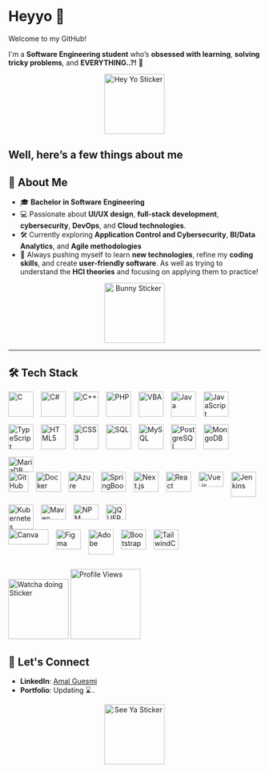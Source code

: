 # Heyyo 👋
Welcome to my GitHub!

 I'm a **Software Engineering student** who’s **obsessed with learning**, **solving tricky problems**, and **EVERYTHING..?!** 🤔
 <p align="center">
  <img src="https://media0.giphy.com/media/v1.Y2lkPTc5MGI3NjExOWE1dHd1ZmRlcjdoYzZvMjkyM3h1cXN5ZmNxazB1aXlmN3Y3Nnh0dCZlcD12MV9pbnRlcm5hbF9naWZfYnlfaWQmY3Q9cw/Plb5rBc6Be47sWspxV/giphy.gif" alt="Hey Yo Sticker" width="120"/>
</p>

**Well, here’s a few things about me** 
---

## 🚀 About Me 

- 🎓 **Bachelor in Software Engineering**   
- 💻 Passionate about **UI/UX design**, **full-stack development**, **cybersecurity**, **DevOps**, and **Cloud technologies**.  
- 🛠️ Currently exploring **Application Control and Cybersecurity**, **BI/Data Analytics**, and **Agile methodologies**
- 🌱 Always pushing myself to learn **new technologies**, refine my **coding skills**, and create **user-friendly software**.
As well as trying to understand the **HCI theories** and focusing on applying them to practice!
<p align="center">
  <img src="https://media1.giphy.com/media/v1.Y2lkPTc5MGI3NjExY2o4aGQxMW0zZnpvcnJwano2OWc1eWxpdjdnamJhZnJzdTk2czZ6dSZlcD12MV9pbnRlcm5hbF9naWZfYnlfaWQmY3Q9cw/WpOlWKJAKSXJ1b0aJn/giphy.gif" alt="Bunny Sticker" width="120"/>
</p>

---

## 🛠️ Tech Stack 
 
<div style="display: flex; flex-wrap: wrap; gap: 15px;">
  
  <!-- C Icon with Link -->
  <a href="https://en.wikipedia.org/wiki/C_(programming_language)" target="_blank">
    <img src="https://upload.wikimedia.org/wikipedia/commons/d/d8/C_Language_Logo.svg" alt="C" title="Click to learn about C" width="50" height="50"/>
  </a>
  <!-- C# Icon with Link -->
  <a href="https://en.wikipedia.org/wiki/C_Sharp_(programming_language)" target="_blank">
    <img src="https://upload.wikimedia.org/wikipedia/commons/f/ff/C-Sharp_Logo.svg" alt="C#" title="Click to learn about C#" width="50" height="50"/>
  </a>
  <!-- C++ Icon with Link -->
  <a href="https://en.wikipedia.org/wiki/C%2B%2B" target="_blank">
    <img src="https://upload.wikimedia.org/wikipedia/commons/1/18/ISO_C%2B%2B_Logo.svg" alt="C++" title="Click to learn about C++" width="50" height="50"/>
  </a>
    <!-- PHP Icon with Link -->
  <a href="https://en.wikipedia.org/wiki/PHP" target="_blank">
    <img src="https://upload.wikimedia.org/wikipedia/commons/2/27/PHP-logo.svg" alt="PHP" title="Click to learn about PHP" width="50" height="50"/>
  </a>
      <!-- VBA Icon with Link -->
  <a href="https://en.wikipedia.org/wiki/Visual_Basic_for_Applications" target="_blank">
    <img src="https://upload.wikimedia.org/wikipedia/commons/7/78/Microsoft_Visual_Basic_for_Applications_logo.svg" alt="VBA" title="Click to learn about VBA" width="50" height="50"/>
  </a>
  <!-- Java Icon with Link -->
  <a href="https://en.wikipedia.org/wiki/Java_(programming_language)" target="_blank">
    <img src="https://upload.wikimedia.org/wikipedia/en/3/30/Java_programming_language_logo.svg" alt="Java" title="Click to learn about Java" width="50" height="50"/>
  </a>
 <!-- JavaScript Icon with Link -->
 <a href="https://en.wikipedia.org/wiki/JavaScript" target="_blank">
    <img src="https://upload.wikimedia.org/wikipedia/commons/9/99/Unofficial_JavaScript_logo_2.svg" alt="JavaScript" title="Click to learn about JavaScript" width="50" height="50"/>
  </a>
  <!-- TypeScript Icon with Link -->
  <a href="https://en.wikipedia.org/wiki/TypeScript" target="_blank">
    <img src="https://upload.wikimedia.org/wikipedia/commons/4/4c/Typescript_logo_2020.svg" alt="TypeScript" title="Click to learn about TypeScript" width="50" height="50"/>
  </a>
  <!-- HTML5 Icon with Link -->
  <a href="https://en.wikipedia.org/wiki/HTML5" target="_blank">
    <img src="https://upload.wikimedia.org/wikipedia/commons/6/61/HTML5_logo_and_wordmark.svg" alt="HTML5" title="Click to learn about HTML5" width="50" height="50"/>
  </a>
  <!-- CSS3 Icon with Link -->
  <a href="https://en.wikipedia.org/wiki/CSS3" target="_blank">
    <img src="https://upload.wikimedia.org/wikipedia/commons/d/d5/CSS3_logo_and_wordmark.svg" alt="CSS3" title="Click to learn about CSS3" width="50" height="50"/>
  </a>
  <!-- SQL Icon with Link -->
  <a href="https://en.wikipedia.org/wiki/SQL" target="_blank">
    <img src="https://upload.wikimedia.org/wikipedia/commons/9/97/Sqlite-square-icon.svg" alt="SQL" title="Click to learn about SQL" width="50" height="50"/>
  </a>
   <!-- MySQL Icon with Link -->
  <a href="https://en.wikipedia.org/wiki/MySQL" target="_blank">
    <img src="https://upload.wikimedia.org/wikipedia/commons/c/c7/Cib-mysql_%28CoreUI_Icons_v1.0.0%29.svg" alt="MySQL" title="Click to learn about MySQL" width="50" height="50"/>
  </a>
    <!-- PostgreSQL Icon with Link -->
  <a href="https://en.wikipedia.org/wiki/PostgreSQL" target="_blank">
    <img src="https://upload.wikimedia.org/wikipedia/commons/2/29/Postgresql_elephant.svg" alt="PostgreSQL" title="Click to learn about PostgreSQL" width="50" height="50"/>
  </a>
 <!-- MongoDB Icon with Link -->
  <a href="  https://en.wikipedia.org/wiki/MongoDB" target="_blank">
    <img src="https://upload.wikimedia.org/wikipedia/en/5/5a/MongoDB_Fores-Green.svg" alt="MongoDB" title="Click to learn about MongoDB" width="50" height="50"/>
  </a> 
   <!-- MariaDB Icon with Link -->
  <a href="https://en.wikiversity.org/wiki/MariaDB" target="_blank">
    <img src="https://upload.wikimedia.org/wikipedia/commons/c/c9/MariaDB_Logo.png" alt="MariaDB" title="Click to learn about MariaDB" width="50" height="30"/>
  </a> 
  
</div>

<div style="display: flex; flex-wrap: wrap; gap: 15px;">
  <!-- GitHub Icon with Link -->
  <a href="https://github.com" target="_blank">
    <img src="https://github.githubassets.com/images/modules/logos_page/GitHub-Mark.png" alt="GitHub" title="Click to visit GitHub" width="40" height="40"/>
  </a>
  <!-- Docker Icon with Link -->
  <a href="https://www.docker.com/" target="_blank">
    <img src="https://upload.wikimedia.org/wikipedia/commons/a/a7/Docker-svgrepo-com.svg" alt="Docker" title="Click to learn about Docker" width="50" height="40"/>
  </a>
  <!-- Azure Icon with Link -->
  <a href="https://azure.microsoft.com/" target="_blank">
    <img src="https://upload.wikimedia.org/wikipedia/commons/f/fa/Microsoft_Azure.svg" alt="Azure" title="Click to learn about Azure" width="50" height="40"/>
  </a>
  <!-- SpringBoot Icon with Link -->
  <a href="https://en.wikipedia.org/wiki/Spring_Boot" target="_blank">
    <img src="https://upload.wikimedia.org/wikipedia/commons/7/79/Spring_Boot.svg" alt="SpringBoot" title="Click to learn about SpringBoot" width="50" height="40"/>
  </a>
 
  <!-- Next.js Icon with Link -->
  <a href="https://en.wikipedia.org/wiki/Next.js" target="_blank">
    <img src="https://upload.wikimedia.org/wikipedia/commons/8/8e/Nextjs-logo.svg" alt="Next.js" title="Click to learn about Next.js" width="50" height="40"/>
  </a>
 <!-- React Icon with Link -->
  <a href=" https://en.wikipedia.org/wiki/React_(software)" target="_blank">
    <img src="https://upload.wikimedia.org/wikipedia/commons/3/30/React_Logo_SVG.svg" alt="React" title="Click to learn about React" width="50" height="40"/>
  </a>
   <!-- Vue.js Icon with Link -->
  <a href="https://en.wikipedia.org/wiki/Vue.js" target="_blank">
    <img src="https://upload.wikimedia.org/wikipedia/commons/9/95/Vue.js_Logo_2.svg" alt="Vue.js" title="Click to learn about Vue.js" width="50" height="30"/>
  </a>
  <!-- Jenkins Icon with Link -->
  <a href="https://www.jenkins.io/" target="_blank">
    <img src="https://upload.wikimedia.org/wikipedia/commons/e/e9/Jenkins_logo.svg" alt="Jenkins" title="Click to learn about Jenkins" width="50" height="50"/>
  </a>
  <!-- Kubernetes Icon with Link -->
  <a href="https://kubernetes.io/" target="_blank">
    <img src="https://upload.wikimedia.org/wikipedia/commons/3/39/Kubernetes_logo_without_workmark.svg" alt="Kubernetes" title="Click to learn about Kubernetes" width="50" height="50"/>
  </a>
  <!-- Maven Icon with Link -->
  <a href="https://maven.apache.org/" target="_blank">
    <img src="https://upload.wikimedia.org/wikipedia/commons/5/52/Apache_Maven_logo.svg" alt="Maven" title="Click to learn about Maven" width="50" height="30"/>
  </a>
  <!-- NPM Icon with Link -->
  <a href="https://www.npmjs.com/" target="_blank">
    <img src="https://upload.wikimedia.org/wikipedia/commons/9/9f/Npm-logo_favicon.svg" alt="NPM" title="Click to learn about NPM" width="50" height="30"/>
  </a>
 <!-- jQUERY Icon with Link -->
  <a href="https://en.wikipedia.org/wiki/JQuery" target="_blank">
    <img src="https://upload.wikimedia.org/wikipedia/commons/8/81/JQuery_logo_text.svg" alt="jQUERY" title="Click to learn about jQUERY" width="40" height="30"/>
  </a>
</div>

<div style="display: flex; flex-wrap: wrap; gap: 15px;">
  <!-- Canva Icon with Link -->
  <a href="https://www.canva.com/" target="_blank">
    <img src="https://upload.wikimedia.org/wikipedia/commons/2/27/Canva-Logo.png" alt="Canva" title="Click to learn about Canva" width="80" height="30"/>
  </a>
  <!-- Figma Icon with Link -->
  <a href="https://www.figma.com/" target="_blank">
    <img src="https://upload.wikimedia.org/wikipedia/commons/7/70/Figma.svg" alt="Figma" title="Click to learn about Figma" width="50" height="40"/>
  </a>
  <!-- Adobe Icon with Link -->
  <a href="https://www.adobe.com/" target="_blank">
    <img src="https://upload.wikimedia.org/wikipedia/commons/a/a0/Adobe_Logo_2018.svg" alt="Adobe" title="Click to learn about Adobe" width="50" height="50"/>
  </a>
  <!-- Bootstrap Icon with Link -->
  <a href="https://getbootstrap.com/" target="_blank">
    <img src="https://upload.wikimedia.org/wikipedia/commons/b/b2/Bootstrap_logo.svg" alt="Bootstrap" title="Click to learn about Bootstrap" width="50" height="40"/>
  </a>
  <!-- TailwindCSS Icon with Link -->
  <a href="https://tailwindcss.com/" target="_blank">
    <img src="https://upload.wikimedia.org/wikipedia/commons/d/d5/Tailwind_CSS_Logo.svg" alt="TailwindCSS" title="Click to learn about TailwindCSS" width="50" height="40"/>
  </a>
</div>

<!-- adjsut later to display private contributions >
## 📈 GitHub Stats & Fun Metrics

Here are some stats to give you an insight into my GitHub activity:

![Amal's GitHub Stats](https://github-readme-stats.vercel.app/api?username=Amelia1247&show_icons=true&count_private=true&hide=prs&theme=dark)


--- 
-->
## 
<p align="left">
    <img src="https://media4.giphy.com/media/v1.Y2lkPTc5MGI3NjExaDYyOW51OTNlcGhiaWowMXl2Njh5bnlua3JmZHVidjR4MmxlbG14cyZlcD12MV9pbnRlcm5hbF9naWZfYnlfaWQmY3Q9cw/TKcm1BG3v6DWaZnsQM/giphy.gif" alt="Watcha doing Sticker" width="120"/>
  <img src="https://komarev.com/ghpvc/?username=Amelia1247&label=%F0%9F%91%80%20View%20%20%20&color=d2b48c&style=plastique" alt="Profile Views" width="140" />

</p>

## 🤝 Let's Connect
- **LinkedIn**: [Amal Guesmi](https://www.linkedin.com/in/ameliags1247/)
- **Portfolio**: Updating ⌛..

 <p align="center">
  <img src="https://media4.giphy.com/media/v1.Y2lkPTc5MGI3NjExbmJkYzE3d282cWZ4amJidWs4Mms5MWx4cnZqdXh2djM3emxta3FmNyZlcD12MV9pbnRlcm5hbF9naWZfYnlfaWQmY3Q9cw/Wq4C2EBvCukUHNjNNm/giphy.gif" alt="See Ya Sticker" width="120"/>
</p>

